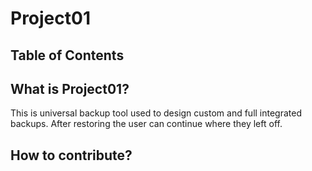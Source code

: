 # Project01

## Table of Contents

## What is Project01?
This is universal backup tool used to design custom and full integrated backups. After restoring the user can continue where they left off.

## How to contribute?



